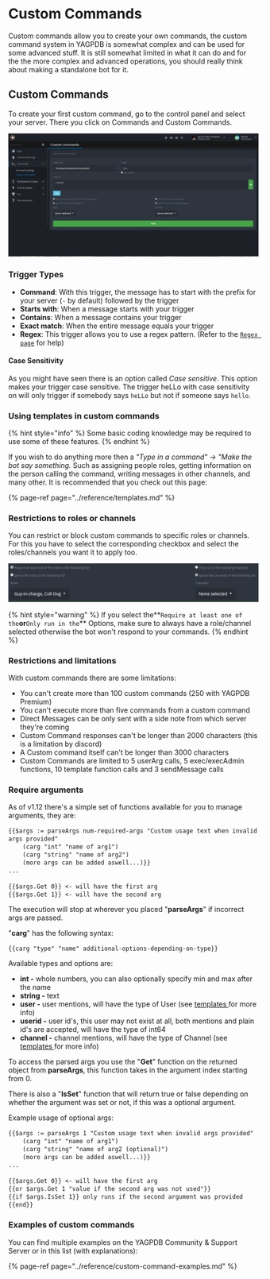 # Custom Commands

Custom commands allow you to create your own commands, the custom command system in YAGPDB is somewhat complex and can be used for some advanced stuff. It is still somewhat limited in what it can do and for the the more complex and advanced operations, you should really think about making a standalone bot for it.

## Custom Commands

To create your first custom command, go to the control panel and select your server. There you click on Commands and Custom Commands. 

![The Custom Command Page](../.gitbook/assets/image%20%282%29.png)

### Trigger Types

* **Command**: With this trigger, the message has to start with the prefix for your server \(`-` by default\) followed by the trigger
* **Starts with**: When a message starts with your trigger
* **Contains**: When a message contains your trigger
* **Exact match**: When the entire message equals your trigger
* **Regex**: This trigger allows you to use a regex pattern. \(Refer to the [`Regex page`](../reference/regex.md) for help\)

#### Case Sensitivity

As you might have seen there is an option called _Case sensitive_. This option makes your trigger case sensitive. The trigger heLLo with case sensitivity on will only trigger if somebody says `heLLo` but not if someone says `hello`.

### Using templates in custom commands

{% hint style="info" %}
Some basic coding knowledge may be required to use some of these features. 
{% endhint %}

If you wish to do anything more then a _"Type in a command" -&gt; "Make the bot say something._ Such as assigning people roles, getting information on the person calling the command, writing messages in other channels, and many other. It is recommended that you check out this page:

{% page-ref page="../reference/templates.md" %}

### Restrictions to roles or channels

You can restrict or block custom commands to specific roles or channels. For this you have to select the corresponding checkbox and select the roles/channels you want it to apply too.

![This custom command can be executed by people that either have Coll Dog, Guy-in-charge or both.](../.gitbook/assets/image%20%281%29.png)

{% hint style="warning" %}
If you select the**`Require at least one of the`**or**`Only run in the`** Options, make sure to always have a role/channel selected otherwise the bot won't respond to your commands.
{% endhint %}

### Restrictions and limitations

With custom commands there are some limitations:

* You can't create more than 100 custom commands \(250 with YAGPDB Premium\)
* You can't execute more than five commands from a custom command
* Direct Messages can be only sent with a side note from which server they're coming
* Custom Command responses can't be longer than 2000 characters \(this is a limitation by discord\)
* A Custom command itself can't be longer than 3000 characters
* Custom Commands are limited to 5 userArg calls, 5 exec/execAdmin functions, 10 template function calls and 3 sendMessage calls

### Require arguments

As of v1.12 there's a simple set of functions available for you to manage arguments, they are:

```text
{{$args := parseArgs num-required-args "Custom usage text when invalid args provided"
    (carg "int" "name of arg1")
    (carg "string" "name of arg2")
    (more args can be added aswell...)}}
...

{{$args.Get 0}} <- will have the first arg
{{$args.Get 1}} <- will have the second arg
```

The execution will stop at wherever you placed "**parseArgs**" if incorrect args are passed.

"**carg**" has the following syntax:

```text
{{carg "type" "name" additional-options-depending-on-type}}
```

Available types and options are:

* **int -** whole numbers, you can also optionally specify min and max after the name
* **string -** text
* **user -** user mentions, will have the type of User \(see [templates ](../reference/templates.md#user)for more info\)
* **userid -** user id's, this user may not exist at all, both mentions and plain id's are accepted, will have the type of int64
* **channel -** channel mentions, will have the type of Channel \(see [templates ](../reference/templates.md#channel)for more info\)

To access the parsed args you use the "**Get**" function on the returned object from **parseArgs**, this function takes in the argument index starting from 0.

There is also a "**IsSet**" function that will return true or false depending on whether the argument was set or not, if this was a optional argument.

Example usage of optional args:

```text
{{$args := parseArgs 1 "Custom usage text when invalid args provided"
    (carg "int" "name of arg1")
    (carg "string" "name of arg2 (optional)")
    (more args can be added aswell...)}}
...

{{$args.Get 0}} <- will have the first arg
{{or $args.Get 1 "value if the second arg was not used"}}
{{if $args.IsSet 1}} only runs if the second argument was provided {{end}}
```

### Examples of custom commands

You can find multiple examples on the YAGPDB Community & Support Server or in this list \(with explanations\):

{% page-ref page="../reference/custom-command-examples.md" %}

